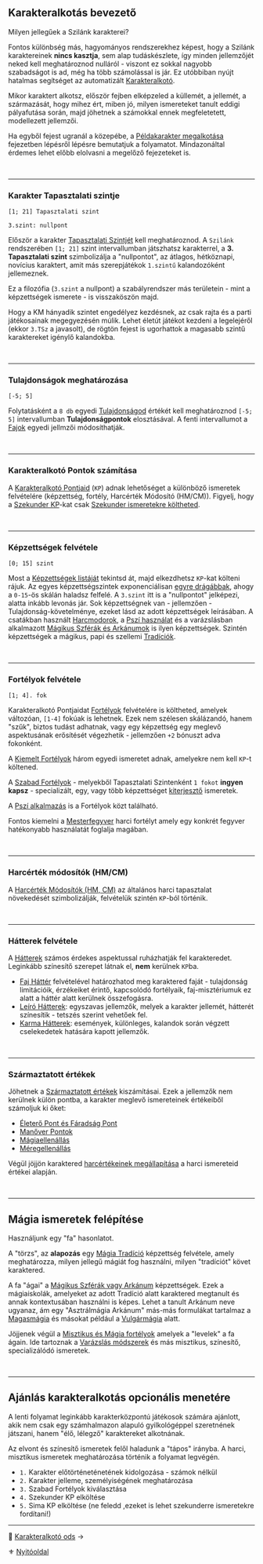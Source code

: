 ## Karakteralkotás bevezető

Milyen jellegűek a Szilánk karakterei?

Fontos különbség más, hagyományos rendszerekhez képest, hogy a Szilánk karaktereinek **nincs kasztja**, sem alap tudáskészlete, így minden jellemzőjét neked kell meghatároznod nulláról - viszont ez sokkal nagyobb szabadságot is ad, még ha több számolással is jár. Ez utóbbiban nyújt hatalmas segítséget az automatizált [Karakteralkotó](010_02_karakteralkoto_ods.md).

Mikor karaktert alkotsz, először fejben elképzeled a küllemét, a jellemét, a származását, hogy mihez ért, miben jó, milyen ismereteket tanult eddigi pályafutása során, majd jöhetnek a számokkal ennek megfeletetett, modellezett jellemzői.

Ha egyből fejest ugranál a közepébe, a [Példakarakter megalkotása](010_12_peldakarakter_megalkotasa.md) fejezetben lépésről lépésre bemutatjuk a folyamatot. Mindazonáltal érdemes lehet előbb elolvasni a megelőző fejezeteket is.

<br />

---
### Karakter Tapasztalati szintje

```
[1; 21] Tapasztalati szint

3.szint: nullpont
```

Először a karakter [Tapasztalati Szintjét](010_04_tsz_szintlepes.md) kell meghatároznod. A `Szilánk` rendszerében `[1; 21]` szint intervallumban játszhatsz karakterrel, a **3. Tapasztalati szint** szimbolizálja a "nullpontot", az átlagos, hétköznapi, novícius karaktert, amit más szerepjátékok `1.szintű` kalandozóként jellemeznek.

Ez a filozófia (`3.szint` a nullpont) a szabályrendszer más területein - mint a képzettségek ismerete - is visszaköszön majd.

Hogy a KM hányadik szintet engedélyez kezdésnek, az csak rajta és a parti játékosainak megegyezésén múlik. Lehet életút játékot kezdeni a legelejéről (ekkor `3.TSz` a javasolt), de rögtön fejest is ugorhattok a magasabb szintű karaktereket igénylő kalandokba.

<br />

---
### Tulajdonságok meghatározása

```
[-5; 5]
```

Folytatásként a `8 db` egyedi [Tulajdonságod](010_05_01_00_tulajdonsagok_listaja.md) értékét kell meghatároznod `[-5; 5]` intervallumban **Tulajdonságpontok** elosztásával. A fenti intervallumot a [Fajok](021_faj_hatterek.md) egyedi jellmzői módosíthatják.

<br />

---
### Karakteralkotó Pontok számítása

A [Karakteralkotó Pontjaid](010_07_kp.md) (`KP`) adnak lehetőséget a különböző ismeretek felvételére (képzettség, fortély, Harcérték Módosító (HM/CM)). Figyelj, hogy a [Szekunder KP](010_07_kp.md)-kat csak [Szekunder ismeretekre költheted](010_09_primer_szekunder_ismeretek.md).

<br />

---
### Képzettségek felvétele

```
[0; 15] szint
```

Most a [Képzettségek listáját](030_01_kepzettseglista.md) tekintsd át, majd elkezdhetsz `KP`-kat költeni rájuk. Az egyes képzettségszintek exponenciálisan [egyre drágábbak](030_05_kepzettsegszintek_kp_igenye.md), ahogy a `0-15`-ös skálán haladsz felfelé. A `3.szint` itt is a "nullpontot" jelképezi, alatta inkább levonás jár. Sok képzettségnek van - jellemzően - Tulajdonság-követelménye, ezeket lásd az adott képzettségek leírásában. A csatákban használt [Harcmodorok](030_01_kepzettseglista.md#harci-képzettségek-🅿️), a [Pszí használat](kepzettsegek.primer.misztikus/pszi_hasznalat.md) és a varázslásban alkalmazott [Mágikus Szférák és Arkánumok](107_magikus_szferak_arkanumok.md) is ilyen képzettségek. Szintén képzettségek a mágikus, papi és szellemi [Tradíciók](050_tradiciok.md).

<br />

---
### Fortélyok felvétele

```
[1; 4]. fok
```

Karakteralkotó Pontjaidat [Fortélyok](040_fortelyok.md) felvételére is költheted, amelyek változóan, `[1-4]` fokúak is lehetnek. Ezek nem szélesen skálázandó, hanem "szűk", biztos tudást adhatnak, vagy egy képzettség egy meglevő aspektusának erősítését végezhetik - jellemzően `+2` bónuszt adva fokonként. 

A [Kiemelt Fortélyok](041_kiemelt_fortelyok.md) három egyedi ismeretet adnak, amelyekre nem kell `KP`-t költened.

A [Szabad Fortélyok](042_szabad_fortelyok.md) - melyekből Tapasztalati Szintenként `1 fokot` **ingyen kapsz** - specializált, egy, vagy több képzettséget [kiterjesztő](030_08_01_kepzettsegek_fortelyok_kapcsolata.md#2-k%C3%A9pzetts%C3%A9gek-kiterjeszt%C3%A9se-fort%C3%A9lyokkal) ismeretek.

A [Pszí alkalmazás](fortelyok.misztikus/pszi_kiterjesztes.md) is a Fortélyok közt található.

Fontos kiemelni a [Mesterfegyver](fortelyok.harci/mesterfegyver.md) harci fortélyt amely egy konkrét fegyver hatékonyabb használatát foglalja magában.

<br />

---
### Harcérték módosítók (HM/CM)

A [Harcérték Módosítók (HM, CM)](010_08_01_hm_cm.md) az általános harci tapasztalat növekedését szimbolizálják, felvételük szintén `KP`-ból történik.

<br />

---
### Hátterek felvétele

A [Hátterek](020_hattererek.md) számos érdekes aspektussal ruházhatják fel karakteredet. Leginkább színesítő szerepet látnak el, **nem** kerülnek `KP`ba.

- [Faj Háttér](021_faj_hatterek.md) felvételével határozhatod meg karaktered faját - tulajdonság limitációik, érzékeiket érintő, kapcsolódó fortélyaik, faj-misztériumuk ez alatt a háttér alatt kerülnek összefogásra.
- [Leíró Hátterek](022_leiro_hatterek.md): egyszavas jellemzők, melyek a karakter jellemét, hátterét színesítik - tetszés szerint vehetőek fel.
- [Karma Hátterek](023_karma_hatterek.md): események, különleges, kalandok során végzett cselekedetek hatására kapott jellemzők.

<br />

---
### Származtatott értékek

Jöhetnek a [Származtatott értékek](010_10_00_szarmaztatott_ertekek.md) kiszámításai. Ezek a jellemzők nem kerülnek külön pontba, a karakter meglevő ismereteinek értékeiből számoljuk ki őket:

- [Életerő Pont és Fáradság Pont](010_10_01_ep_kt.md)
- [Manőver Pontok](066_02_manover_pontok.md)
- [Mágiaellenállás](010_10_04_magiaellenallas.md)
- [Méregellenállás](010_10_05_meregellenallas.md) 

Végül jöjjön karaktered [harcértékeinek megállapítása](062_01_ke_te_ve_ce.md) a harci ismereteid értékei alapján.

<br />

---
## Mágia ismeretek felépítése

Használjunk egy "fa" hasonlatot.

A "törzs", az **alapozás** egy [Mágia Tradíció](051_00_magia_tradiciok.md) képzettség felvétele, amely meghatározza, milyen jellegű mágiát fog használni, milyen "tradíciót" követ karaktered.

A fa "ágai" a [Mágikus Szférák vagy  Arkánum](107_magikus_szferak_arkanumok.md) képzettségek. Ezek a mágiaiskolák, amelyeket az adott Tradíció alatt karaktered megtanult és annak kontextusában használni is képes. Lehet a tanult Arkánum neve ugyanaz, ám egy "Asztrálmágia Arkánum" más-más formulákat tartalmaz a [Magasmágia](051_01_magasmagia.md) és másokat például a [Vulgármágia](051_02_vulgarmagia.md) alatt.

Jöjjenek végül a [Misztikus és Mágia fortélyok](045_misztikus_magia_fortelyok.md) amelyek a "levelek" a fa ágain. Ide tartoznak a [Varázslás módszerek](105_varazslas_modszerek.md) és más misztikus, színesítő, specializálódó ismeretek.

<br />

---
## Ajánlás karakteralkotás opcionális menetére

A lenti folyamat leginkább karakterközpontú játékosok számára ajánlott, akik nem csak egy számhalmazon alapuló gyilkológéppel szeretnének játszani, hanem "élő, lélegző" karaktereket alkotnának.

Az elvont és színesítő ismeretek felől haladunk a "tápos" irányba. A harci, misztikus ismeretek meghatározása történik a folyamat legvégén.

- `1.` Karakter előtörténeténetének kidolgozása - számok nélkül
- `2.` Karakter jelleme, személyiségének meghatározása
- `3.` Szabad Fortélyok kiválasztása
- `4.` Szekunder KP elköltése
- `5.` Sima KP elköltése (ne feledd ,ezeket is lehet szekunderre ismeretekre fordítani!)

---

🔗 [Karakteralkotó ods](010_02_karakteralkoto_ods.md) →

⚜️ [Nyitóoldal](start.md#1-karakteralkot%C3%A1s)
